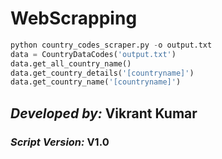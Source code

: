 # WebScrapping


```python
python country_codes_scraper.py -o output.txt
data = CountryDataCodes('output.txt')
data.get_all_country_name()
data.get_country_details('[countryname]')   
data.get_country_name('[countryname]')       
```


## *Developed by:* Vikrant Kumar
### *Script Version:* V1.0
